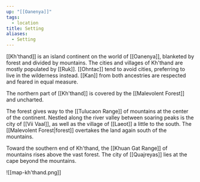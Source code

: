```yaml
---
up: "[[Oanenya]]"
tags:
  - location
title: Setting
aliases:
  - Setting
---
```

[[Kh'thand]] is an island continent on the world of [[Oanenya]], blanketed by forest and divided by mountains. The cities and villages of Kh'thand are mostly populated by [[Ruk]]. [[Ohntac]] tend to avoid cities, preferring to live in the wilderness instead. [[Kan]] from both ancestries are respected and feared in equal measure. 

The northern part of [[Kh'thand]] is covered by the [[Malevolent Forest]] and uncharted. 

The forest gives way to the [[Tulucaon Range]] of mountains at the center of the continent. Nestled along the river valley between soaring peaks is the city of [[Vii Vaal]], as well as the village of [[Laeot]] a little to the south. The [[Malevolent Forest|forest]] overtakes the land again south of the mountains. 

Toward the southern end of Kh'thand, the [[Khuan Gat Range]] of mountains rises above the vast forest. The city of [[Quajreyas]] lies at the cape beyond the mountains. 

![[map-kh'thand.png]] 
